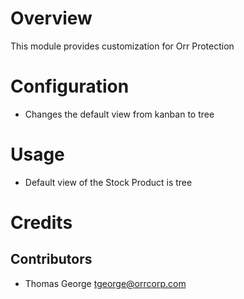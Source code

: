 Overview
========

This module provides customization for Orr Protection

Configuration
=============

* Changes the default view from kanban to tree

Usage
=====

* Default view of the Stock Product is tree



Credits
=======

Contributors
------------

* Thomas George <tgeorge@orrcorp.com>
  